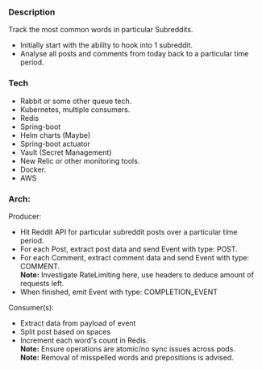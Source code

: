 ### Description
Track the most common words in particular Subreddits.
 - Initially start with the ability to hook into 1 subreddit.
 - Analyse all posts and comments from today back to a particular time period.

### Tech
- Rabbit or some other queue tech.
- Kubernetes, multiple consumers.
- Redis
- Spring-boot
- Helm charts (Maybe)
- Spring-boot actuator
- Vault (Secret Management)
- New Relic or other monitoring tools.
- Docker.
- AWS

### Arch:

Producer:
- Hit Reddit API for particular subreddit posts over a particular time period.
- For each Post, extract post data and send Event with type: POST.
- For each Comment, extract comment data and send Event with type: COMMENT.  
**Note:** Investigate RateLimiting here, use headers to deduce amount of requests left.  
- When finished, emit Event with type: COMPLETION_EVENT

Consumer(s):
- Extract data from payload of event
- Split post based on spaces
- Increment each word's count in Redis.  
**Note:** Ensure operations are atomic/no sync issues across pods.  
**Note:** Removal of misspelled words and prepositions is advised.
